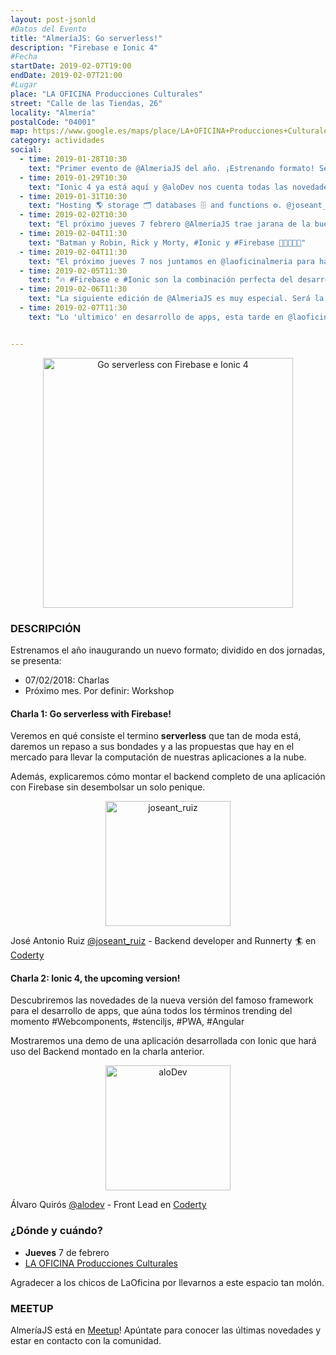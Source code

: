 ```yaml
---
layout: post-jsonld
#Datos del Evento
title: "AlmeríaJS: Go serverless!"
description: "Firebase e Ionic 4"
#Fecha
startDate: 2019-02-07T19:00
endDate: 2019-02-07T21:00
#Lugar
place: "LA OFICINA Producciones Culturales"
street: "Calle de las Tiendas, 26"
locality: "Almería"
postalCode: "04001"
map: https://www.google.es/maps/place/LA+OFICINA+Producciones+Culturales/@36.8407451,-2.4659522,15z/data=!4m2!3m1!1s0x0:0xcdfbe3a383b843eb?sa=X&ved=0ahUKEwiA3eLxnI7UAhUJ5xoKHV8ZD5UQ_BIIgQEwDg
category: actividades
social:
  - time: 2019-01-28T10:30
    text: "Primer evento de @AlmeriaJS del año. ¡Estrenando formato! Serverless Firebase + Ionic 4"
  - time: 2019-01-29T10:30
    text: "Ionic 4 ya está aquí y @aloDev nos cuenta todas las novedades el jueves 7 en @laoficinalmeria"
  - time: 2019-01-31T10:30
    text: "Hosting 🌎 storage 🗂 databases 🗄 and functions ⚙️. @joseant_ruiz nos monta un backend #serverless para una aplicación con #firebase"
  - time: 2019-02-02T10:30
    text: "El próximo jueves 7 febrero @AlmeriaJS trae jarana de la buena 🔥"
  - time: 2019-02-04T11:30
    text: "Batman y Robin, Rick y Morty, #Ionic y #Firebase 🤜🏻💥🤛🏻"
  - time: 2019-02-04T11:30
    text: "El próximo jueves 7 nos juntamos en @laoficinalmeria para hablar de desarrollo de apps y Firebase"
  - time: 2019-02-05T11:30
    text: "🔥 #Firebase e #Ionic son la combinación perfecta del desarrollo web. @joseant_ruiz y @alodev lo traen al próximo @AlmeriaJS"
  - time: 2019-02-06T11:30
    text: "La siguiente edición de @AlmeriaJS es muy especial. Será la previa al primer #workshop del grupo. Más info en el #meetup 👨🏼‍💻👩‍💻"
  - time: 2019-02-07T11:30
    text: "Lo 'ultimico' en desarrollo de apps, esta tarde en @laoficinalmeria. ¡Ahí te veo!"


---
```

<p align="center">
<a href="https://www.meetup.com/es-ES/almeriajs/events/258120887">
  <img src="https://secure.meetupstatic.com/photos/event/8/3/9/d/highres_477873693.jpeg" alt="Go serverless con Firebase e Ionic 4" height="400px"/>
</a></p>

### DESCRIPCIÓN
Estrenamos el año inaugurando un nuevo formato; dividido en dos jornadas, se presenta:
- 07/02/2018: Charlas 
- Próximo mes. Por definir: Workshop

#### Charla 1: Go serverless with Firebase!
Veremos en qué consiste el termino **serverless** que tan de moda está, daremos un repaso a sus bondades y a las propuestas que hay en el mercado para llevar la computación de nuestras aplicaciones a la nube.

Además, explicaremos cómo montar el backend completo de una aplicación con Firebase sin desembolsar un solo penique.

<p align="center">
  <img src="https://pbs.twimg.com/profile_images/1085106137245073408/J5ybg_gM_200x200.jpg" alt="joseant_ruiz" width="200px"/>
</p>

José Antonio Ruiz [@joseant_ruiz](https://twitter.com/joseant_ruiz) - Backend developer and Runnerty 🏄 en [Coderty](https://twitter.com/CodertyStudio)

#### Charla 2: Ionic 4, the upcoming version!

Descubriremos las novedades de la nueva versión del famoso framework para el desarrollo de apps, que aúna todos los términos trending del momento #Webcomponents, #stenciljs, #PWA, #Angular

Mostraremos una demo de una aplicación desarrollada con Ionic que hará uso del Backend montado en la charla anterior.


<p align="center">
  <img src="https://pbs.twimg.com/profile_images/974006565215899648/4c4XGImK_200x200.jpg" alt="aloDev" width="200px"/>
</p>

Álvaro Quirós [@alodev](https://twitter.com/alodev) - Front Lead en [Coderty](https://twitter.com/CodertyStudio)

### ¿Dónde y cuándo?

- **Jueves** 7 de febrero
- [LA OFICINA Producciones Culturales](https://www.google.es/maps/place/LA+OFICINA+Producciones+Culturales/@36.8407451,-2.4659522,15z/data=!4m15!1m9!4m8!1m0!1m6!1m2!1s0xd7a9dfd82f7b2d7:0xcdfbe3a383b843eb!2sLA+OFICINA+Producciones+Culturales,+Calle+de+las+Tiendas,+26,+04001+Almer%C3%ADa!2m2!1d-2.4659522!2d36.8407451!3m4!1s0x0:0xcdfbe3a383b843eb!8m2!3d36.8407451!4d-2.4659522)

Agradecer a los chicos de LaOficina por llevarnos a este espacio tan molón.

### MEETUP
AlmeríaJS está en [Meetup](https://www.meetup.com/es-ES/almeriajs/)! Apúntate para conocer las últimas novedades y estar en contacto con la comunidad.
